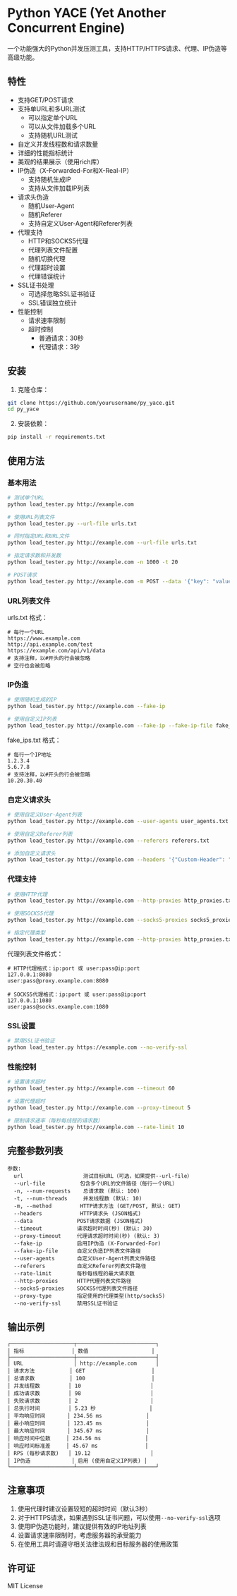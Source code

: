 # Python YACE (Yet Another Concurrent Engine)

一个功能强大的Python并发压测工具，支持HTTP/HTTPS请求、代理、IP伪造等高级功能。

## 特性

- 支持GET/POST请求
- 支持单URL和多URL测试
  - 可以指定单个URL
  - 可以从文件加载多个URL
  - 支持随机URL测试
- 自定义并发线程数和请求数量
- 详细的性能指标统计
- 美观的结果展示（使用rich库）
- IP伪造（X-Forwarded-For和X-Real-IP）
  - 支持随机生成IP
  - 支持从文件加载IP列表
- 请求头伪造
  - 随机User-Agent
  - 随机Referer
  - 支持自定义User-Agent和Referer列表
- 代理支持
  - HTTP和SOCKS5代理
  - 代理列表文件配置
  - 随机切换代理
  - 代理超时设置
  - 代理错误统计
- SSL证书处理
  - 可选择忽略SSL证书验证
  - SSL错误独立统计
- 性能控制
  - 请求速率限制
  - 超时控制
    - 普通请求：30秒
    - 代理请求：3秒

## 安装

1. 克隆仓库：
```bash
git clone https://github.com/yourusername/py_yace.git
cd py_yace
```

2. 安装依赖：
```bash
pip install -r requirements.txt
```

## 使用方法

### 基本用法

```bash
# 测试单个URL
python load_tester.py http://example.com

# 使用URL列表文件
python load_tester.py --url-file urls.txt

# 同时指定URL和URL文件
python load_tester.py http://example.com --url-file urls.txt

# 指定请求数和并发数
python load_tester.py http://example.com -n 1000 -t 20

# POST请求
python load_tester.py http://example.com -m POST --data '{"key": "value"}'
```

### URL列表文件

urls.txt 格式：
```
# 每行一个URL
https://www.example.com
http://api.example.com/test
https://example.com/api/v1/data
# 支持注释，以#开头的行会被忽略
# 空行也会被忽略
```

### IP伪造

```bash
# 使用随机生成的IP
python load_tester.py http://example.com --fake-ip

# 使用自定义IP列表
python load_tester.py http://example.com --fake-ip --fake-ip-file fake_ips.txt
```

fake_ips.txt 格式：
```
# 每行一个IP地址
1.2.3.4
5.6.7.8
# 支持注释，以#开头的行会被忽略
10.20.30.40
```

### 自定义请求头

```bash
# 使用自定义User-Agent列表
python load_tester.py http://example.com --user-agents user_agents.txt

# 使用自定义Referer列表
python load_tester.py http://example.com --referers referers.txt

# 添加自定义请求头
python load_tester.py http://example.com --headers '{"Custom-Header": "Value"}'
```

### 代理支持

```bash
# 使用HTTP代理
python load_tester.py http://example.com --http-proxies http_proxies.txt

# 使用SOCKS5代理
python load_tester.py http://example.com --socks5-proxies socks5_proxies.txt

# 指定代理类型
python load_tester.py http://example.com --http-proxies http_proxies.txt --proxy-type http
```

代理列表文件格式：
```
# HTTP代理格式：ip:port 或 user:pass@ip:port
127.0.0.1:8080
user:pass@proxy.example.com:8080

# SOCKS5代理格式：ip:port 或 user:pass@ip:port
127.0.0.1:1080
user:pass@socks.example.com:1080
```

### SSL设置

```bash
# 禁用SSL证书验证
python load_tester.py https://example.com --no-verify-ssl
```

### 性能控制

```bash
# 设置请求超时
python load_tester.py http://example.com --timeout 60

# 设置代理超时
python load_tester.py http://example.com --proxy-timeout 5

# 限制请求速率（每秒每线程的请求数）
python load_tester.py http://example.com --rate-limit 10
```

## 完整参数列表

```
参数:
  url                   测试目标URL（可选，如果提供--url-file）
  --url-file           包含多个URL的文件路径（每行一个URL）
  -n, --num-requests    总请求数 (默认: 100)
  -t, --num-threads     并发线程数 (默认: 10)
  -m, --method         HTTP请求方法 (GET/POST, 默认: GET)
  --headers            HTTP请求头 (JSON格式)
  --data              POST请求数据 (JSON格式)
  --timeout           请求超时时间(秒) (默认: 30)
  --proxy-timeout     代理请求超时时间(秒) (默认: 3)
  --fake-ip           启用IP伪造 (X-Forwarded-For)
  --fake-ip-file      自定义伪造IP列表文件路径
  --user-agents       自定义User-Agent列表文件路径
  --referers          自定义Referer列表文件路径
  --rate-limit        每秒每线程的最大请求数
  --http-proxies      HTTP代理列表文件路径
  --socks5-proxies    SOCKS5代理列表文件路径
  --proxy-type        指定使用的代理类型(http/socks5)
  --no-verify-ssl     禁用SSL证书验证
```

## 输出示例

```
┌────────────────────┬─────────────────────────┐
│ 指标               │ 数值                    │
├────────────────────┼─────────────────────────┤
│ URL                │ http://example.com      │
│ 请求方法           │ GET                     │
│ 总请求数           │ 100                     │
│ 并发线程数         │ 10                      │
│ 成功请求数         │ 98                      │
│ 失败请求数         │ 2                       │
│ 总执行时间         │ 5.23 秒                 │
│ 平均响应时间       │ 234.56 ms              │
│ 最小响应时间       │ 123.45 ms              │
│ 最大响应时间       │ 345.67 ms              │
│ 响应时间中位数     │ 234.56 ms              │
│ 响应时间标准差     │ 45.67 ms               │
│ RPS (每秒请求数)   │ 19.12                   │
│ IP伪造             │ 启用 (使用自定义IP列表) │
└────────────────────┴─────────────────────────┘
```

## 注意事项

1. 使用代理时建议设置较短的超时时间（默认3秒）
2. 对于HTTPS请求，如果遇到SSL证书问题，可以使用`--no-verify-ssl`选项
3. 使用IP伪造功能时，建议提供有效的IP地址列表
4. 设置请求速率限制时，考虑服务器的承受能力
5. 在使用工具时请遵守相关法律法规和目标服务器的使用政策

## 许可证

MIT License 
